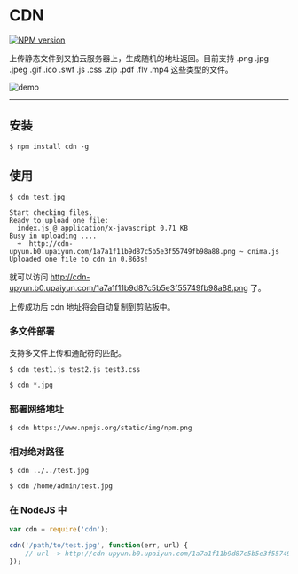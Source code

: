 # CDN

[![NPM version](https://img.shields.io/npm/v/cdn.svg?style=flat)](https://npmjs.org/package/cdn)

上传静态文件到又拍云服务器上，生成随机的地址返回。目前支持 .png .jpg .jpeg .gif .ico .swf .js .css .zip .pdf .flv .mp4 这些类型的文件。

![demo](https://i.alipayobjects.com/e/201312/1fOQnfM67D.png)

---

## 安装

```
$ npm install cdn -g
```

## 使用

```
$ cdn test.jpg
```

```
Start checking files.
Ready to upload one file:
  index.js @ application/x-javascript 0.71 KB
Busy in uploading ....
  ➜  http://cdn-upyun.b0.upaiyun.com/1a7a1f11b9d87c5b5e3f55749fb98a88.png ~ cnima.js
Uploaded one file to cdn in 0.863s!
```

就可以访问 http://cdn-upyun.b0.upaiyun.com/1a7a1f11b9d87c5b5e3f55749fb98a88.png 了。

上传成功后 cdn 地址将会自动复制到剪贴板中。

### 多文件部署

支持多文件上传和通配符的匹配。

```
$ cdn test1.js test2.js test3.css
```

```
$ cdn *.jpg
```

### 部署网络地址

```
$ cdn https://www.npmjs.org/static/img/npm.png
```

### 相对绝对路径

```
$ cdn ../../test.jpg
```

```
$ cdn /home/admin/test.jpg
```

### 在 NodeJS 中

```js
var cdn = require('cdn');

cdn('/path/to/test.jpg', function(err, url) {
    // url -> http://cdn-upyun.b0.upaiyun.com/1a7a1f11b9d87c5b5e3f55749fb98a88.png
});
```
